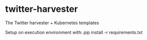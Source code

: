 # twitter-harvester
The Twitter harvester + Kubernetes templates

Setup on execution environment with:
pip install -r requirements.txt
